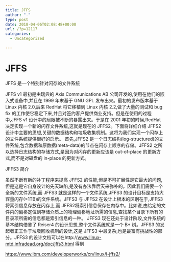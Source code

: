```yaml
---
title: JFFS
author: "-"
type: post
date: 2018-04-06T02:08:48+00:00
url: /?p=12117
categories:
  - Uncategorized

---
```

# JFFS
JFFS 是一个特别针对闪存的文件系统
  
JFFS v1 最初是由瑞典的 Axis Communications AB 公司开发的,使用在他们的嵌入式设备中,并且在 1999 年末基于 GNU GPL 发布出来。最初的发布版本基于 Linux 内核 2.0,后来 RedHat 将它移植到 Linux 内核 2.2,做了大量的测试和 bug fix 的工作使它稳定下来,并且对签约客户提供商业支持。但是在使用的过程中,JFFS v1 设计中的局限被不断的暴露出来。于是在 2001 年初的时候,RedHat 决定实现一个新的闪存文件系统,这就是现在的 JFFS2。下面将详细介绍 JFFS2 设计中主要的思想,关键的数据结构和垃圾收集机制。这将为我们实现一个闪存上的文件系统提供很好的启示。 首先,JFFS2 是一个日志结构(log-structured)的文件系统,包含数据和原数据(meta-data)的节点在闪存上顺序的存储。JFFS2 之所以选择日志结构的存储方式,是因为对闪存的更新应该是 out-of-place 的更新方式,而不是对磁盘的 in-place 的更新方式。

JFFS3 简介
  
虽然不断有新的补丁程序来提高 JFFS2 的性能,但是不可扩展性是它最大的问题,但是这是它自身设计的先天缺陷,是没有办法靠后天来弥补的。因此我们需要一个全新的文件系统,而 JFFS3 就是这样的一个文件系统,JFFS3 的设计目标是支持大容量闪存(>1TB)的文件系统。JFFS3 与 JFFS2 在设计上根本的区别在于,JFFS3 将索引信息存放在闪存上,而 JFFS2将索引信息保存在内存中。比如说,由给定的文件内的偏移定位到存储介质上的物理偏移地址所需的信息,查找某个目录下所有的目录项所需的信息都是索引信息的一种。 JFFS3 现在还处于设计阶段,文件系统的基本结构借鉴了 Reiser4 的设计思想,整个文件系统就是一个 B+ 树。JFFS3 的发起者正工作于垃圾回收机制的设计,这是 JFFS3 中最复杂,也是最富有挑战性的部分。JFFS3 的设计文档可以在http://www.linux-mtd.infradead.org/doc/jffs3.html 得到

https://www.ibm.com/developerworks/cn/linux/l-jffs2/